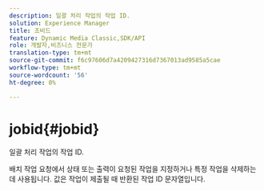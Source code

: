 ```yaml
---
description: 일괄 처리 작업의 작업 ID.
solution: Experience Manager
title: 조비드
feature: Dynamic Media Classic,SDK/API
role: 개발자,비즈니스 전문가
translation-type: tm+mt
source-git-commit: f6c97606d7a4209427316d7367013ad9585a5cae
workflow-type: tm+mt
source-wordcount: '56'
ht-degree: 0%

---
```



# jobid{#jobid}

일괄 처리 작업의 작업 ID.

배치 작업 요청에서 상태 또는 출력이 요청된 작업을 지정하거나 특정 작업을 삭제하는 데 사용됩니다. 값은 작업이 제출될 때 반환된 작업 ID 문자열입니다.

